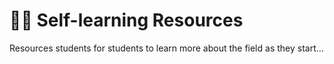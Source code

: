 # 💪🏻 Self-learning Resources

Resources students for students to learn more about the field as they start...